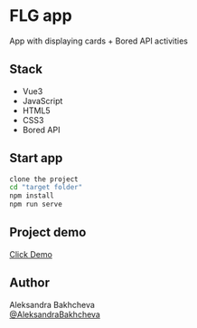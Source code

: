 # FLG app

App with displaying cards + Bored API activities 

## Stack

- Vue3
- JavaScript
- HTML5
- CSS3
- Bored API

## Start app

```bash
clone the project
cd "target folder"
npm install
npm run serve
```

## Project demo

<a target="_blank" href="https://aleksandrabakhcheva.github.io/flg-test_vue-app/">Click Demo</a>

## Author

Aleksandra Bakhcheva<br>
[@AleksandraBakhcheva](https://github.com/AleksandraBakhcheva)
